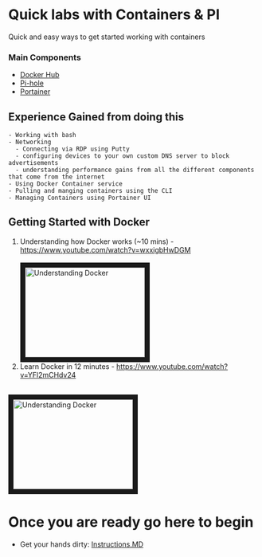 # Quick labs with Containers & PI
Quick and easy ways to get started working with containers

### Main Components 
- [Docker Hub](https://hub.docker.com/)
- [Pi-hole](https://pi-hole.net/)
- [Portainer](https://www.portainer.io/)

## Experience Gained from doing this
```
- Working with bash
- Networking
  - Connecting via RDP using Putty
  - configuring devices to your own custom DNS server to block advertisements
  - understanding performance gains from all the different components that come from the internet
- Using Docker Container service
- Pulling and manging containers using the CLI
- Managing Containers using Portainer UI
```

## Getting Started with Docker
 1. Understanding how Docker works (~10 mins) - https://www.youtube.com/watch?v=wxxigbHwDGM 
  <br /> <br />
 <a href="http://www.youtube.com/watch?feature=player_embedded&v=wxxigbHwDGM 
" target="_blank"><img src="http://img.youtube.com/vi/wxxigbHwDGM/0.jpg" 
alt="Understanding Docker" width="240" height="180" border="10" /></a>
 2. Learn Docker in 12 minutes - https://www.youtube.com/watch?v=YFl2mCHdv24
 <br />
 <a href="http://www.youtube.com/watch?feature=player_embedded&v=YFl2mCHdv24 
" target="_blank"><img src="http://img.youtube.com/vi/YFl2mCHdv24/0.jpg" 
alt="Understanding Docker" width="240" height="180" border="10" /></a>

 
# Once you are ready go here to begin
 - Get your hands dirty: [Instructions.MD](https://github.com/PatrickDelaney17/Containers-PI/blob/master/Instructions.MD)

